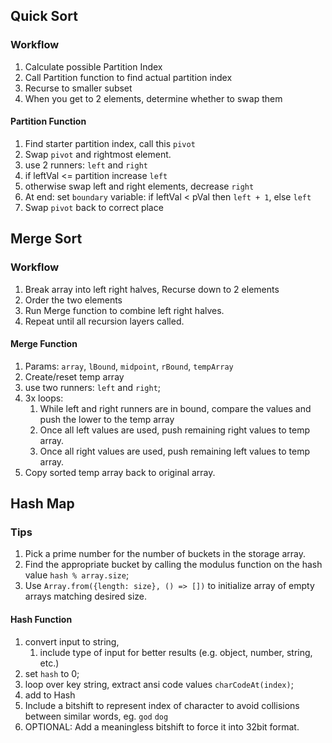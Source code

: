## Quick Sort

### Workflow
1. Calculate possible Partition Index
1. Call Partition function to find actual partition index
1. Recurse to smaller subset
1. When you get to 2 elements, determine whether to swap them

#### Partition Function
1. Find starter partition index, call this `pivot`
1. Swap `pivot` and rightmost element.
1. use 2 runners: `left` and `right`
  1. if leftVal <= partition increase `left`
  1. otherwise swap left and right elements, decrease `right`
1. At end: set `boundary` variable: if leftVal < pVal then `left + 1`, else `left`
1. Swap `pivot` back to correct place

## Merge Sort

### Workflow
1. Break array into left right halves, Recurse down to 2 elements
1. Order the two elements
1. Run Merge function to combine left right halves.
1. Repeat until all recursion layers called.

#### Merge Function
1. Params: `array`, `lBound`, `midpoint`, `rBound`, `tempArray`
1. Create/reset temp array
1. use two runners: `left` and `right`;
1. 3x loops:
   1. While left and right runners are in bound, compare the values and push the lower to the temp array
   1. Once all left values are used, push remaining right values to temp array.
   1. Once all right values are used, push remaining left values to temp array.
1. Copy sorted temp array back to original array.

## Hash Map

### Tips
1. Pick a prime number for the number of buckets in the storage array.
1. Find the appropriate bucket by calling the modulus function on the hash value `hash % array.size`;
1. Use `Array.from({length: size}, () => [])` to initialize array of empty arrays matching desired size.

#### Hash Function
1. convert input to string, 
   1. include type of input for better results (e.g. object, number, string, etc.)
1. set `hash` to 0;
1. loop over key string, extract ansi code values `charCodeAt(index)`;
1. add to Hash
  1. Include a bitshift to represent index of character to avoid collisions between similar words, eg. `god` `dog`
1. OPTIONAL: Add a meaningless bitshift to force it into 32bit format.